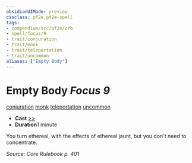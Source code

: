 ```yaml
---
obsidianUIMode: preview
cssclass: pf2e,pf2e-spell
tags:
- compendium/src/pf2e/crb
- spell/focus/9
- trait/conjuration
- trait/monk
- trait/teleportation
- trait/uncommon
aliases: ["Empty Body"]
---
```

# Empty Body *Focus 9*   
[conjuration](rules/traits/conjuration.md)  [monk](rules/traits/monk.md)  [teleportation](rules/traits/teleportation.md)  [uncommon](rules/traits/uncommon.md)  

- **Cast** [>>](rules/core-rulebook/chapter-9-playing-the-game.md#Actions "Two-Action") 
- **Duration**1 minute

You turn ethereal, with the effects of ethereal jaunt, but you don't need to concentrate.

*Source: Core Rulebook p. 401*